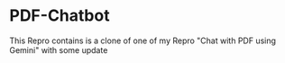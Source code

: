 # PDF-Chatbot
This Repro contains is a clone of one of my Repro "Chat with PDF using Gemini" with some update
